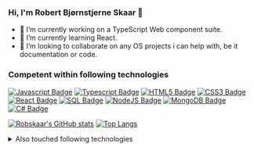 ### Hi, I'm Robert Bjørnstjerne Skaar 👋

- 🔭 I’m currently working on a TypeScript Web component suite.
- 🌱 I’m currently learning React.
- 👯 I’m looking to collaborate on any OS projects i can help with, be it documentation or code.

### Competent within following technologies
[![Javascript Badge](https://img.shields.io/badge/JavaScript-F7DF1E?style=for-the-badge&logo=javascript&logoColor=black)](#)
[![Typescript Badge](https://img.shields.io/badge/TypeScript-007ACC?style=for-the-badge&logo=typescript&logoColor=white)](#)
[![HTML5 Badge](https://img.shields.io/badge/HTML5-E34F26?style=for-the-badge&logo=html5&logoColor=white)](#)
[![CSS3 Badge](https://img.shields.io/badge/CSS3-1572B6?style=for-the-badge&logo=css3&logoColor=white)](#)
[![React Badge](https://img.shields.io/badge/React-20232A?style=for-the-badge&logo=react&logoColor=61DAFB)](#)
[![SQL Badge](https://img.shields.io/badge/Microsoft_SQL_Server-CC2927?style=for-the-badge&logo=microsoft-sql-server&logoColor=white)](#)
[![NodeJS Badge](https://img.shields.io/badge/Node.js-43853D?style=for-the-badge&logo=node.js&logoColor=white)](#)
[![MongoDB Badge](https://img.shields.io/badge/MongoDB-4EA94B?style=for-the-badge&logo=mongodb&logoColor=white)](#)
[![C# Badge](https://img.shields.io/badge/C%23-239120?style=for-the-badge&logo=c-sharp&logoColor=white)](#)

[![Robskaar's GitHub stats](https://github-readme-stats.vercel.app/api?username=Robskaar&count_private=true&show_icons=true&theme=dracula&hide_border=true)](#)
[![Top Langs](https://github-readme-stats.vercel.app/api/top-langs/?username=robskaar&layout=compact&theme=dracula&hide_border=true)](#) 
<br/>


<details>
<summary>
  Also touched following technologies
</summary>
[![Angular Badge](https://img.shields.io/badge/Angular-DD0031?style=for-the-badge&logo=angular&logoColor=white)](#)
[![PYTHON Badge](https://img.shields.io/badge/Python-14354C?style=for-the-badge&logo=python&logoColor=white)](#)
[![Java Badge](https://img.shields.io/badge/Java-ED8B00?style=for-the-badge&logo=java&logoColor=white)](#)
[![Xamarin Badge](https://img.shields.io/badge/Xamarin-3498DB?style=for-the-badge&logo=xamarin&logoColor=white)](#)
[![Flutter Badge](https://img.shields.io/badge/Flutter-02569B?style=for-the-badge&logo=flutter&logoColor=white)](#)
<details/>
#### Profile Visits 

![visitors](https://visitor-badge.glitch.me/badge?page_id=robskaar.robskaar)
  
<!--
Here are some ideas to get you started:


- 📫 How to reach me: 

- 🤔 I’m looking for help with ...
- 💬 Ask me about ...

- 😄 Pronouns: ...
- ⚡ Fun fact: ...
-->
